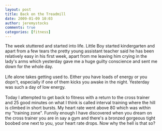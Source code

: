 ```yaml
---
layout: post
title: Back on the Treadmill
date: 2009-01-09 10:03
author: jeremystocks
comments: true
categories: [fitness]
---
```

The week stuttered and started into life. Little Boy started kindergarten and apart from a few tears the pretty young assistant teacher said he has been relatively easy in his first week, apart from me leaving him crying in the lady's arms which yesterday gave me a huge guilty conscience and sent me down for the whole day. <br /><br />Life alone takes getting used to. Either you have loads of energy or you dopn't, especially if one of them kicks you awake in the night. Yesterday was such a day of low energy.<br /><br />Today I attempted to get back to fitness with a return to the cross trainer and 25 good minutes on what I think is called interval training where the hill is climbed in short bursts. My heart rate went above 80 which was within my "training zone". Funnily enough I have discovered when you dream on the cross trainer you are in say a gym and there's a bronzed gorgeous tight boobed one next to you, your heart rate drops. Now why the hell is that so?
